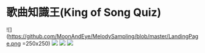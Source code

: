 # 歌曲知識王(King of Song Quiz)

![](https://github.com/MoonAndEye/MelodySampling/blob/master/LandingPage.png =250x250) ![](https://github.com/MoonAndEye/MelodySampling/blob/master/GenreTypePage.png) ![](https://github.com/MoonAndEye/MelodySampling/blob/master/PlayingPage.png) ![](https://github.com/MoonAndEye/MelodySampling/blob/master/ResultPage.png)
